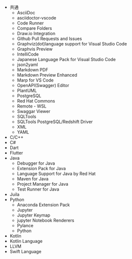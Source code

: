 *   共通
    *   AsciiDoc
    *   asciidoctor-vscode
    *   Code Runner
    *   Compare Folders
    *   Draw.io Integration
    *   Github Pull Requests and Issues
    *   Graphviz(dot)language support for Visual Studio Code
    *   Graphvis Preview
    *   IntelliCode
    *   Japanese Language Pack for Visual Studio Code
    *   json2yaml
    *   Markdown PDF
    *   Markdown Preview Enhanced
    *   Marp for VS Code
    *   OpenAPI(Swagger) Editor
    *   PlantUML
    *   PostgreSQL
    *   Red Hat Commons
    *   Remote - WSL
    *   Swaggar Viewer
    *   SQLTools
    *   SQLTools PostgreSQL/Redshift Driver
    *   XML
    *   YAML
*   C/C++
*   C#
*   Dart
*   Flutter
*   Java
    *   Debugger for Java
    *   Extension Pack for Java
    *   Language Support for Java by Red Hat
    *   Maven for Java
    *   Project Manager for Java
    *   Test Runner for Java
*   Juila
*   Python
    *   Anaconda Extension Pack
    *   Jupyter
    *   Jupyter Keymap
    *   jupyter Notebook Renderers
    *   Pylance
    *   Python
*   Kotlin
*   Kotlin Language
*   LLVM
*   Swift Language


